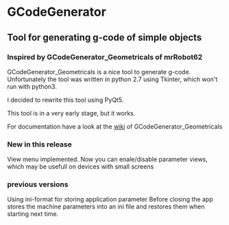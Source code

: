 # GCodeGenerator
## Tool for generating g-code of simple objects

### Inspired by GCodeGenerator_Geometricals of mrRobot62

GCodeGenerator_Geometricals is a nice tool to generate g-code.
Unfortunately the tool was written in python 2.7 using Tkinter, which won't run with python3.

I decided to rewrite this tool using PyQt5.

This tool is in a very early stage, but it works.

For documentation have a look at the [wiki](https://github.com/mrRobot62/GCodeGenerator_Geometricals/wiki) of GCodeGenerator_Geometricals

### New in this release
View menu implemented.
Now you can enale/disable parameter views, which may be usefull on devices with small screens

### previous versions
Using ini-format for storing application parameter
Before closing the app stores the machine parameters into an ini file
and restores them when starting next time.
